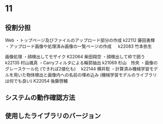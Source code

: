 # 11

## 役割分担
Web
・トップページ及びファイルのアップロード部分の作成
    k22112 藤田勇輝
・アップロード画像や処理済み画像の一覧ページの作成
　 k22083 竹本弥生

画像処理
・顔検出してモザイク
 K22064 柴田翔空
・顔検出して枠で囲う
k22135 村山颯真
・Carryフィルタによる輪郭抽出
k21069 杉山　怜央
・画像のグレースケール化 (できれば2値化も)
　k22144 横井聡
・計算済み機械学習モデルを用いた物体検出と画像内への名前の埋め込み (機械学習モデルのライブラリは何でも良い) 
K22054 後藤啓輔
## システムの動作確認方法

## 使用したライブラリのバージョン